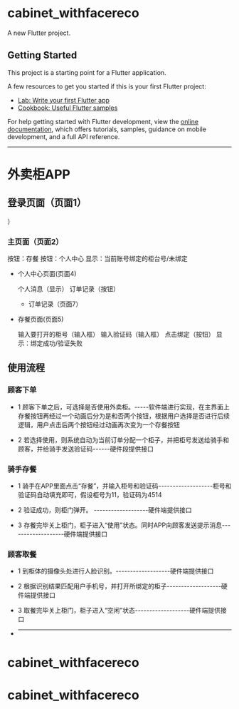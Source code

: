 # cabinet_withfacereco

A new Flutter project.

## Getting Started

This project is a starting point for a Flutter application.

A few resources to get you started if this is your first Flutter project:

- [Lab: Write your first Flutter app](https://docs.flutter.dev/get-started/codelab)
- [Cookbook: Useful Flutter samples](https://docs.flutter.dev/cookbook)

For help getting started with Flutter development, view the
[online documentation](https://docs.flutter.dev/), which offers tutorials,
samples, guidance on mobile development, and a full API reference.



***************************************************************************************************
# 外卖柜APP

## 登录页面（页面1）

）


### 主页面（页面2）


按钮：存餐
按钮：个人中心
显示：当前账号绑定的柜台号/未绑定

- 个人中心页面(页面4)

  个人消息（显示）
  订单记录（按钮）

    - 订单记录（页面7）

- 存餐页面(页面5)

  输入要打开的柜号（输入框）
  输入验证码（输入框）
  点击绑定（按钮）
  显示：绑定成功/验证失败


## 使用流程

### 顾客下单

- 1 顾客下单之后，可选择是否使用外卖柜。-----软件端进行实现，在主界面上存餐按钮再经过一个动画后分为是和否两个按钮，根据用户选择是否进行后续逻辑，用户点击后两个按钮经过动画再次变为一个存餐按钮

- 2 若选择使用，则系统自动为当前订单分配一个柜子，并把柜号发送给骑手和顾客，并给骑手发送验证码------硬件段提供接口

### 骑手存餐

- 1 骑手在APP里面点击“存餐”，并输入柜号和验证码-------------------柜号和验证码自动填充即可，假设柜号为11，验证码为4514

- 2 验证成功，则柜门弹开。 -------------------硬件端提供接口

- 3 存餐完毕关上柜门，柜子进入“使用”状态。同时APP向顾客发送提示消息-------------------硬件端提供接口

### 顾客取餐

- 1 到柜体的摄像头处进行人脸识别。-------------------硬件端提供接口

- 2 根据识别结果匹配用户手机号，并打开所绑定的柜子-------------------硬件端提供接口

- 3 取餐完毕关上柜门，柜子进入“空闲”状态-------------------硬件端提供接口
- *************************************************************************************************

# cabinet_withfacereco
# cabinet_withfacereco
